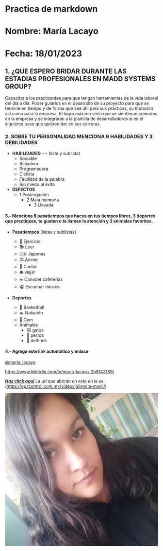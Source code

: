 # Practica de markdown

# **Nombre:** María Lacayo
# **Fecha:** 18/01/2023

## 1. ¿QUE ESPERO BRIDAR DURANTE LAS ESTADIAS PROFESIONALES EN MADD SYSTEMS GROUP?
Capacitar a los practicantes para que tengan herramientas de la vida laboral del día a día. Poder guiarlos en el desarrollo de su proyecto para que se termine en tiempo y de forma que sea útil para sus prácticas, su titulación así como para la empresa. El logro máximo sería que se sientieran comodos en la empresa y se integraran a la plantilla de desarrolladores si es el siguiente paso que quieren dar en sus carreras.

### 2. SOBRE TU PERSONALIDAD MENCIONA 6 HABILIDADES Y 3 DEBILIDADES
* **HABILIDADES** ¬¬ (lista y sublista)
    * Sociable
    * Bailadora
    * Programadora
    * Ciclista
    * Facilidad de la palabra
    * Sin miedo al éxito
* **DEFECTOS**
    * 1 Postergación
        * 2 Mala memoria
            * 3 Llevada

#### 3.- Menciona 8 pasatiempos que haces en tus tiempos libres, 3 deportes que practiques, te gusten o te llamen la atención y 3 animales favoritos.
* **Pasatiempos** (listas y sublistas) 
    * :muscle: Ejercicio
    * :books: Leer
    * :jp: Japones
    * :tv: Anime
    * :microphone: Cantar
    * :oncoming_automobile: viajar
    * :coffee: Conocer cafeterias
    * :headphones: Escuchar música
    
* **Deportes**
    * :basketball: Basketball
    * :swimmer: Natación
    * :muscle: Gym
    * Animales
       * :cat: gatos
       * :dog: perros
       * :dolphin: delfines

#### 4.- Agrega este link automático y enlace

[@maria_lacayo](https://www.instagram.com/maria_lacayo/)

<https://www.linkedin.com/in/maria-lacayo-2b8143189/>

___[Haz click aquí](<https://gpscontrol.com.mx/videovigilancia-movil/>)___	 La url que abrirán en este en la es (<https://gpscontrol.com.mx/videovigilancia-movil/>)

![Maria Lacayo](images/312283508_1844190499270987_5623565330678872881_n.jpg)

